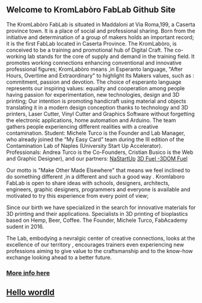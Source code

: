 ## Welcome to KromLabòro FabLab Github Site

The KromLabòro FabLab is situated in Maddaloni at Via Roma,199, a Caserta province town.
It is a place of social and professional sharing. Born from the initiative and determination of a group of makers holds an important record; it is the first FabLab located in Caserta Province. The KromLabòro, is conceived to be a training and promotional hub of Digital Craft. The co-working lab stands for the core of supply and demand in the training field. It promotes working connections enhancing conventional and innovative professional figures; KromLabòro means ,in Esperanto language, "After Hours, Overtime and Extraordinary" to highlight Its Makers values, such as : commitment, passion and devotion. The choice of esperanto language represents our inspiring values: equality and cooperation among people having passion for experimentation, new technologies, design and 3D printing; Our intention is promoting handicraft using material and objects translating it in a modern design conception thanks to technology and 3D printers, Laser Cutter, Vinyl Cutter and Graphics Software without forgetting the electronic applications, home automation and Arduino. The team gathers people experiencing different realities with a creative contamination.
Student:
Michele Turco is the Founder and Lab Manager, who already joined the “My Easy Card” team during the III edition of the Contamination Lab of Naples (University Start Up Accelerator).
Professionals:
Andrea Turco is the Co-Founders, Cristian Busico is the Web and Graphic Designer), and our partners:
[NaStartUp](www.nastartup.it)
[3D Fuel -3DOM Fuel](https://www.3dfuel.com/)

Our motto is "Make Other Made Elsewhere" that means we feel inclined to do something different ,in a different and such a good way . Kromlaboro FabLab is open to share ideas with schools, designers, architects, engineers, graphic designers, programmers and everyone is available and motivated to try this experience from every point of view;

Since our birth we have specialized in the search for innovative materials for 3D printing and their applications. Specialists in 3D printing of bioplastics based on Hemp, Beer, Coffee. The Founder, Michele Turco, FabAcademy sudent in 2016.

The Lab, embodying a nevralgic center of creative connections, looks at the excellence of our territory , encourages trainers even experiencing new professions aiming to give value to the craftsmanship and to the know-how exchange looking ahead to a better future.

### [More info here](www.kromlaboro.it)

## [Hello wordld](chi-siamo.md)


